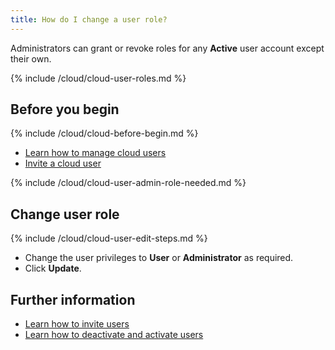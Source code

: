 ```yaml
---
title: How do I change a user role?
---
```


Administrators can grant or revoke roles for any **Active** user account except their own.

{% include /cloud/cloud-user-roles.md %}

## Before you begin

{% include /cloud/cloud-before-begin.md %}
* [Learn how to manage cloud users](/cloud/cloud-configuration/cloud-users-manage)
* [Invite a cloud user](/cloud/cloud-configuration/cloud-user-invite)

{% include /cloud/cloud-user-admin-role-needed.md %}

## Change user role

{% include /cloud/cloud-user-edit-steps.md %}
* Change the user privileges to **User** or **Administrator** as required.
* Click **Update**.

## Further information

* [Learn how to invite users](/cloud/cloud-configuration/cloud-user-invite)
* [Learn how to deactivate and activate users](/cloud/cloud-configuration/cloud-user-deactivate)
